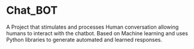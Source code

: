 # Chat_BOT

A Project that stimulates and processes Human conversation
allowing humans to interact with the chatbot. Based on Machine learning and uses Python libraries to generate
automated and learned responses.
